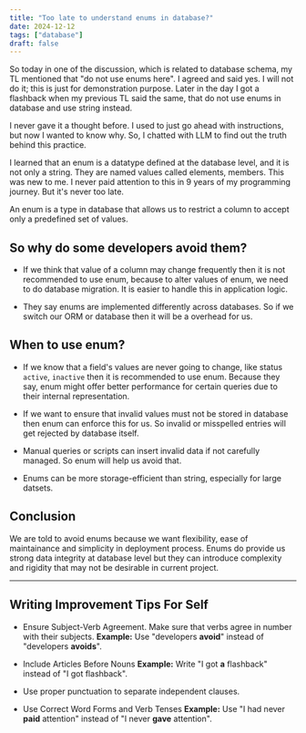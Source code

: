 ```yaml
---
title: "Too late to understand enums in database?"
date: 2024-12-12
tags: ["database"]
draft: false
---
```


So today in one of the discussion, which is related to database schema, my TL mentioned that "do not use enums here". I agreed and said yes. I will not do it; this is just for demonstration purpose.
Later in the day I got a flashback when my previous TL said the same, that do not use enums in database and use string instead.

I never gave it a thought before. I used to just go ahead with instructions, but now I wanted to know why. So, I chatted with LLM to find out the truth behind this practice.

I learned that an enum is a datatype defined at the database level, and it is not only a string. They are named values called elements, members.
This was new to me. I never paid attention to this in 9 years of my programming journey. But it's never too late.

An enum is a type in database that allows us to restrict a column to accept only a predefined set of values.

## So why do some developers avoid them?

- If we think that value of a column may change frequently then it is not recommended to use enum, because to alter values of enum, we need to do database migration.
It is easier to handle this in application logic.

- They say enums are implemented differently across databases. So if we switch our ORM or database then it will be a overhead for us.

## When to use enum?

- If we know that a field's values are never going to change, like status `active`, `inactive` then it is recommended to use enum. Because they say, enum might offer better performance for certain queries due to their internal representation.

- If we want to ensure that invalid values must not be stored in database then enum can enforce this for us. So invalid or misspelled entries will get rejected by database itself.

- Manual queries or scripts can insert invalid data if not carefully managed. So enum will help us avoid that.

- Enums can be more storage-efficient than string, especially for large datsets.

## Conclusion

We are told to avoid enums because we want flexibility, ease of maintainance and simplicity in deployment process.
Enums do provide us strong data integrity at database level but they can introduce complexity and rigidity that may not be desirable in current project.


---

## Writing Improvement Tips For Self

- Ensure Subject-Verb Agreement. Make sure that verbs agree in number with their subjects.
  **Example:** Use "developers **avoid**" instead of "developers **avoids**".

- Include Articles Before Nouns
 **Example:** Write "I got **a** flashback" instead of "I got flashback".

- Use proper punctuation to separate independent clauses.

- Use Correct Word Forms and Verb Tenses
  **Example:** Use "I had never **paid** attention" instead of "I never **gave** attention".
